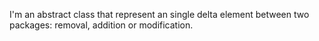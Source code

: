 I'm an abstract class that represent an single delta element between two packages: removal, addition or modification.